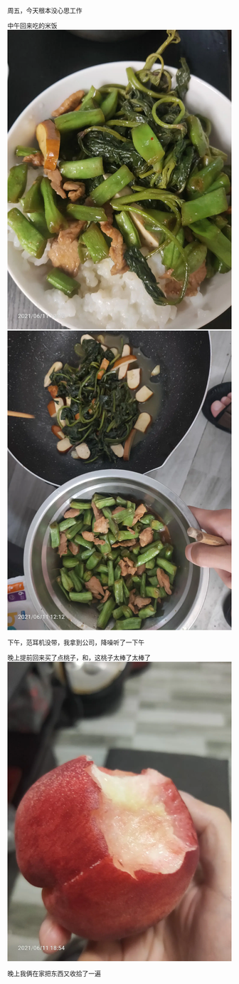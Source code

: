 周五，今天根本没心思工作

中午回来吃的米饭
![](../../img/6904315-3cca5a9ae9d072d9.jpg)
![](../../img/6904315-1efe1bc60c06f2be.jpg)

下午，范耳机没带，我拿到公司，降噪听了一下午

晚上提前回来买了点桃子，和，这桃子太棒了太棒了
![](../../img/6904315-b1029e1412f68e33.jpg)

晚上我俩在家把东西又收拾了一遍
